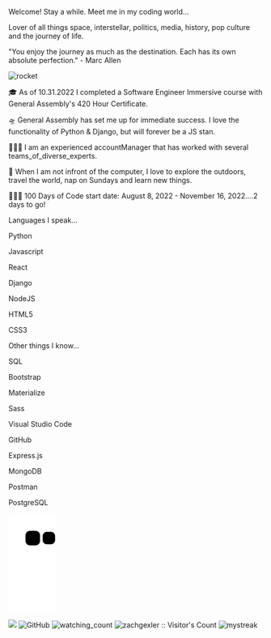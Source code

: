 Welcome! Stay a while. Meet me in my coding world...

Lover of all things space, interstellar, politics, media, history, pop culture and the journey of life.

"You enjoy the journey as much as the destination. Each has its own absolute perfection." - Marc Allen

![rocket](https://user-images.githubusercontent.com/110911839/188941582-25fc60b7-2e83-4e4f-b385-3756ed103d0d.gif)

🎓 As of 10.31.2022 I completed a Software Engineer Immersive course with General Assembly's 420 Hour Certificate.

🛸 General Assembly has set me up for immediate success. I love the functionality of Python & Django, but will forever be a JS stan.

👩🏽‍🏫 I am an experienced accountManager that has worked with several teams_of_diverse_experts.

🌱 When I am not infront of the computer, I love to explore the outdoors, travel the world, nap on Sundays and learn new things.

👩🏾‍💻 100 Days of Code start date: August 8, 2022 - November 16, 2022....2 days to go!

Languages I speak...

Python

Javascript

React

Django

NodeJS

HTML5

CSS3

Other things I know...

SQL

Bootstrap

Materialize

Sass

Visual Studio Code

GitHub

Express.js

MongoDB

Postman

PostgreSQL


![Snake animation](https://github.com/madushadhanushka/github-readme/blob/output/github-contribution-snake.svg)

<img src="https://github-profile-trophy.vercel.app/?username=zachgexler&theme=juicyfresh&no-bg=true" />

<img alt="GitHub" src="https://img.shields.io/badge/dynamic/json?logo=github&label=GitHub+Followers&labelColor=282c34&color=181717&query=%24.data.totalSubs&url=https%3A%2F%2Fapi.spencerwoo.com%2Fsubstats%2F%3Fsource%3Dgithub%26queryKey%3Dzachgexler&longCache=true"/>

<img src="https://komarev.com/ghpvc/?username=zachgexler&color=brightgreen" alt="watching_count" />

<img src="https://profile-counter.glitch.me/{zachgexler}/count.svg" alt="zachgexler :: Visitor's Count" />

<img src="https://github-readme-streak-stats.herokuapp.com/?user=zachgexler&theme=tokyonight" alt="mystreak"/>




